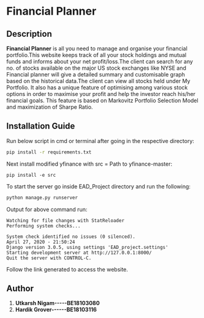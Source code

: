 # Financial Planner

## Description
**Financial Planner** is all you need to manage and organise your financial portfolio.This website keeps track of all your stock holdings and mutual funds and informs about your net profit/loss.The client can search for any no. of  stocks available on the major US stock exchanges like NYSE and Financial planner will give a detailed summary and customisable graph based on the historical data.The client can view all stocks held under My Portfolio. It also has a unique feature of optimising among various stock options in order to maximise your profit and help the investor reach his/her financial goals. This feature is based on Markovitz Portfolio Selection Model and maximization of Sharpe Ratio.

## Installation Guide
Run below script in cmd or terminal after going in the respective directory:
```bash
pip install -r requirements.txt
```
Next install modified yfinance with src = Path to yfinance-master:
```
pip install -e src
```
To start the server go inside EAD_Project directory and run the following:
```bash
python manage.py runserver
```
Output for above command run:
```
Watching for file changes with StatReloader
Performing system checks...

System check identified no issues (0 silenced).
April 27, 2020 - 21:50:24
Django version 3.0.5, using settings 'EAD_project.settings'
Starting development server at http://127.0.0.1:8000/
Quit the server with CONTROL-C.
```
Follow the link generated to access the website.

## Author
1. **Utkarsh Nigam-----BE18103080**
2. **Hardik Grover------BE18103116**

